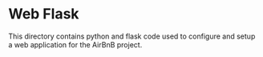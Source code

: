 # Web Flask

This directory contains python and flask code used to configure and setup a web
application for the AirBnB project.
